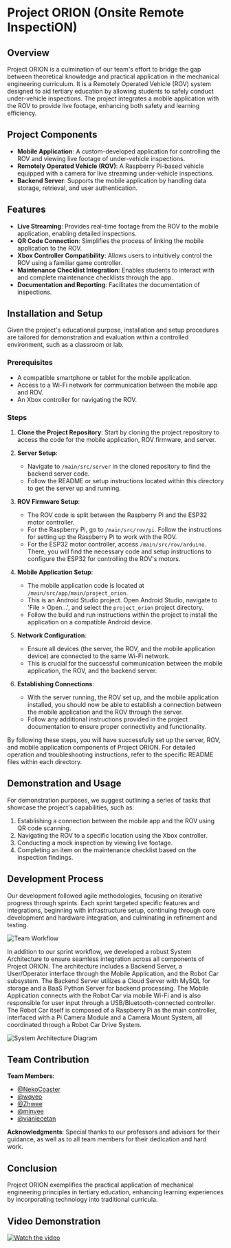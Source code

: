 # Project ORION (Onsite Remote InspectiON)

## Overview

Project ORION is a culmination of our team's effort to bridge the gap between theoretical knowledge and practical application in the mechanical engineering curriculum. It is a Remotely Operated Vehicle (ROV) system designed to aid tertiary education by allowing students to safely conduct under-vehicle inspections. The project integrates a mobile application with the ROV to provide live footage, enhancing both safety and learning efficiency.

## Project Components

- **Mobile Application**: A custom-developed application for controlling the ROV and viewing live footage of under-vehicle inspections.
- **Remotely Operated Vehicle (ROV)**: A Raspberry Pi-based vehicle equipped with a camera for live streaming under-vehicle inspections.
- **Backend Server**: Supports the mobile application by handling data storage, retrieval, and user authentication.

## Features

- **Live Streaming**: Provides real-time footage from the ROV to the mobile application, enabling detailed inspections.
- **QR Code Connection**: Simplifies the process of linking the mobile application to the ROV.
- **Xbox Controller Compatibility**: Allows users to intuitively control the ROV using a familiar game controller.
- **Maintenance Checklist Integration**: Enables students to interact with and complete maintenance checklists through the app.
- **Documentation and Reporting**: Facilitates the documentation of inspections.

## Installation and Setup

Given the project's educational purpose, installation and setup procedures are tailored for demonstration and evaluation within a controlled environment, such as a classroom or lab.

### Prerequisites

- A compatible smartphone or tablet for the mobile application.
- Access to a Wi-Fi network for communication between the mobile app and ROV.
- An Xbox controller for navigating the ROV.

### Steps

1. **Clone the Project Repository**: Start by cloning the project repository to access the code for the mobile application, ROV firmware, and server.
2. **Server Setup**:

   - Navigate to `/main/src/server` in the cloned repository to find the backend server code.
   - Follow the README or setup instructions located within this directory to get the server up and running.

3. **ROV Firmware Setup**:

   - The ROV code is split between the Raspberry Pi and the ESP32 motor controller.
   - For the Raspberry Pi, go to `/main/src/rov/pi`. Follow the instructions for setting up the Raspberry Pi to work with the ROV.
   - For the ESP32 motor controller, access `/main/src/rov/arduino`. There, you will find the necessary code and setup instructions to configure the ESP32 for controlling the ROV's motors.

4. **Mobile Application Setup**:

   - The mobile application code is located at `/main/src/app/main/project_orion`.
   - This is an Android Studio project. Open Android Studio, navigate to 'File > Open...', and select the `project_orion` project directory.
   - Follow the build and run instructions within the project to install the application on a compatible Android device.

5. **Network Configuration**:

   - Ensure all devices (the server, the ROV, and the mobile application device) are connected to the same Wi-Fi network.
   - This is crucial for the successful communication between the mobile application, the ROV, and the backend server.

6. **Establishing Connections**:
   - With the server running, the ROV set up, and the mobile application installed, you should now be able to establish a connection between the mobile application and the ROV through the server.
   - Follow any additional instructions provided in the project documentation to ensure proper connectivity and functionality.

By following these steps, you will have successfully set up the server, ROV, and mobile application components of Project ORION. For detailed operation and troubleshooting instructions, refer to the specific README files within each directory.

## Demonstration and Usage

For demonstration purposes, we suggest outlining a series of tasks that showcase the project's capabilities, such as:

1. Establishing a connection between the mobile app and the ROV using QR code scanning.
2. Navigating the ROV to a specific location using the Xbox controller.
3. Conducting a mock inspection by viewing live footage.
4. Completing an item on the maintenance checklist based on the inspection findings.

## Development Process

Our development followed agile methodologies, focusing on iterative progress through sprints. Each sprint targeted specific features and integrations, beginning with infrastructure setup, continuing through core development and hardware integration, and culminating in refinement and testing.

![Team Workflow](/docs/img/TeamFlow.png)

In addition to our sprint workflow, we developed a robust System Architecture to ensure seamless integration across all components of Project ORION. The architecture includes a Backend Server, a User/Operator interface through the Mobile Application, and the Robot Car subsystem. The Backend Server utilizes a Cloud Server with MySQL for storage and a BaaS Python Server for backend processing. The Mobile Application connects with the Robot Car via mobile Wi-Fi and is also responsible for user input through a USB/Bluetooth-connected controller. The Robot Car itself is composed of a Raspberry Pi as the main controller, interfaced with a Pi Camera Module and a Camera Mount System, all coordinated through a Robot Car Drive System.

![System Architecture Diagram](/docs/img/SystemArchitectureDiagram.png)

## Team Contribution

**Team Members**:

- [@NekoCoaster](https://github.com/NekoCoaster)
- [@wqyeo](https://github.com/wqyeo)
- [@Zhwee](https://github.com/Zhwee)
- [@minvee](https://github.com/minvee)
- [@vianiecetan](https://github.com/vianiecetan)

**Acknowledgments**: Special thanks to our professors and advisors for their guidance, as well as to all team members for their dedication and hard work.

## Conclusion

Project ORION exemplifies the practical application of mechanical engineering principles in tertiary education, enhancing learning experiences by incorporating technology into traditional curricula.

## Video Demonstration

[![Watch the video](https://img.youtube.com/vi/8pS9xiDiqYE/maxresdefault.jpg)](https://youtu.be/8pS9xiDiqYE)
